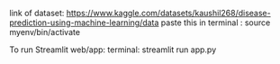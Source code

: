 link of dataset: https://www.kaggle.com/datasets/kaushil268/disease-prediction-using-machine-learning/data
paste this in terminal :
    source myenv/bin/activate
    
To run Streamlit web/app:
    terminal: streamlit run app.py
    
